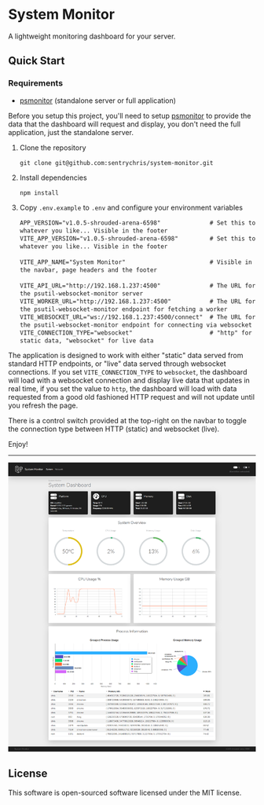 # System Monitor

A lightweight monitoring dashboard for your server.

## Quick Start

### Requirements

- [psmonitor](https://github.com/sentrychris/psmonitor) (standalone server or full application)

Before you setup this project, you'll need to setup [psmonitor](https://github.com/sentrychris/psutil-websocket-monitor) to provide the data that the dashboard will request and display, you don't need the full application, just the standalone server.

1. Clone the repository
    ```
    git clone git@github.com:sentrychris/system-monitor.git
    ```

2. Install dependencies
    ```
    npm install
    ```

3. Copy `.env.example` to `.env` and configure your environment variables
    ```
    APP_VERSION="v1.0.5-shrouded-arena-6598"              # Set this to whatever you like... Visible in the footer
    VITE_APP_VERSION="v1.0.5-shrouded-arena-6598"         # Set this to whatever you like... Visible in the footer

    VITE_APP_NAME="System Monitor"                        # Visible in the navbar, page headers and the footer

    VITE_API_URL="http://192.168.1.237:4500"              # The URL for the psutil-websocket-monitor server
    VITE_WORKER_URL="http://192.168.1.237:4500"           # The URL for the psutil-websocket-monitor endpoint for fetching a worker
    VITE_WEBSOCKET_URL="ws://192.168.1.237:4500/connect"  # The URL for the psutil-websocket-monitor endpoint for connecting via websocket
    VITE_CONNECTION_TYPE="websocket"                      # "http" for static data, "websocket" for live data
    ```

The application is designed to work with either "static" data served from standard HTTP endpoints, or "live" data served through websocket connections. If you set `VITE_CONNECTION_TYPE` to `websocket`, the dashboard will load with a websocket connection and display live data that updates in real time, if you set the value to `http`, the dashboard will load with data requested from a good old fashioned HTTP request and will not update until you refresh the page.

There is a control switch provided at the top-right on the navbar to toggle the connection type between HTTP (static) and websocket (live).

Enjoy!

---

![image](./screenshot.png)


## License
This software is open-sourced software licensed under the MIT license.
